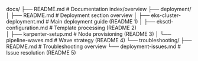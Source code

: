 docs/
├── README.md                                 # Documentation index/overview
├── deployment/
│   ├── README.md                            # Deployment section overview
│   ├── eks-cluster-deployment.md           # Main deployment guide (README 1)
│   ├── eksctl-configuration.md             # Template processing (README 2)  
│   ├── karpenter-setup.md                  # Node provisioning (README 3)
│   └── pipeline-waves.md                   # Wave strategy (README 4)
└── troubleshooting/
    ├── README.md                            # Troubleshooting overview
    └── deployment-issues.md                 # Issue resolution (README 5) 
